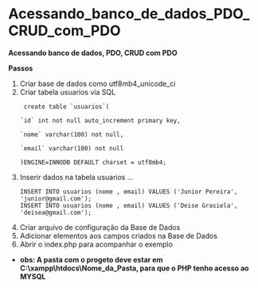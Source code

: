 # Acessando_banco_de_dados_PDO_CRUD_com_PDO
**Acessando banco de dados, PDO, CRUD com PDO**

__Passos__
1. Criar base de dados como utf8mb4_unicode_ci
1. Criar tabela usuarios via SQL
    ```
     create table `usuarios`(

    `id` int not null auto_increment primary key,

    `nome` varchar(100) not null,

    `email` varchar(100) not null

   )ENGINE=INNODB DEFAULT charset = utf8mb4; 
    ```
1. Inserir dados na tabela usuarios ...   
   ```
   INSERT INTO usuarios (nome , email) VALUES ('Junior Pereira', 'junior@gmail.com');
   INSERT INTO usuarios (nome , email) VALUES ('Deise Grasiela', 'deisea@gmail.com');
   ``` 
1. Criar arquivo de configuração da Base de Dados
1. Adicionar elementos aos campos criados na Base de Dados
1. Abrir o index.php para acompanhar o exemplo 

  *   __obs: A pasta  com o progeto deve estar em **C:\xampp\htdocs\Nome_da_Pasta**, para que o PHP tenho acesso ao MYSQL__
